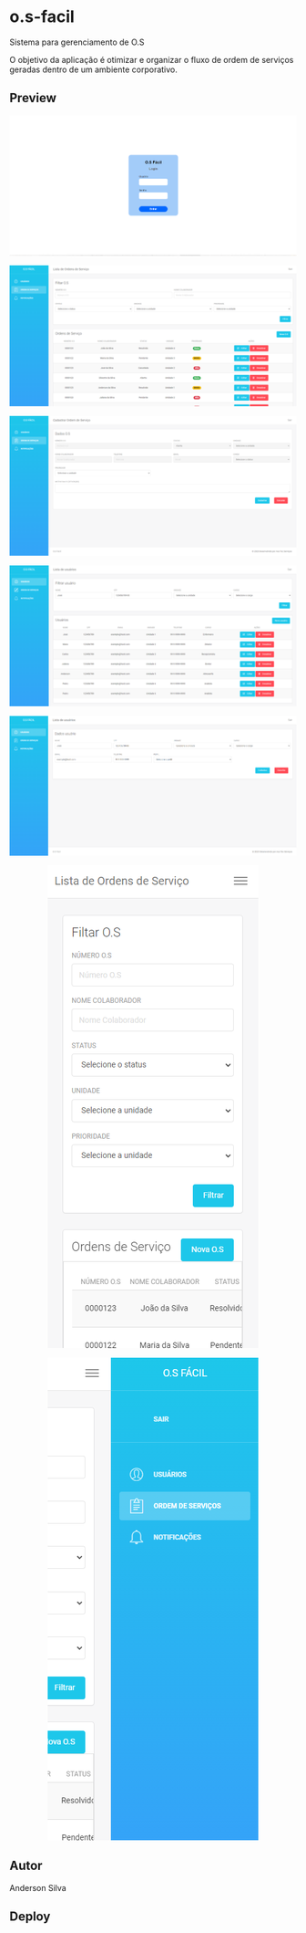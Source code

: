 # o.s-facil
Sistema para gerenciamento de O.S

O objetivo da aplicação é otimizar e organizar o fluxo de ordem de serviços geradas dentro de um ambiente corporativo. 


## Preview 

<p align="center">
	<img  src="BS3/assets/img/os1.png">
</p>
<p align="center">
	<img  src="BS3/assets/img/os2.png">
</p>
<p align="center">
	<img  src="BS3/assets/img/os4.png">
</p>
<p align="center">
	<img  src="BS3/assets/img/os5.png">
</p>
<p align="center">
	<img  src="BS3/assets/img/os6.png">
</p>
<p align="center">
	<img  src="BS3/assets/img/os8.png">
</p>
<p align="center">
	<img  src="BS3/assets/img/os7.png">
</p>

## Autor 
Anderson Silva

## Deploy 
